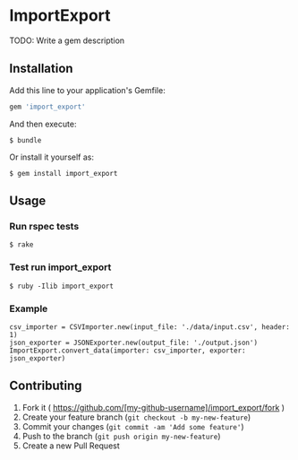 # ImportExport

TODO: Write a gem description

## Installation

Add this line to your application's Gemfile:

```ruby
gem 'import_export'
```

And then execute:

    $ bundle

Or install it yourself as:

    $ gem install import_export

## Usage

### Run rspec tests
    $ rake

### Test run import_export
    $ ruby -Ilib import_export

### Example
```
csv_importer = CSVImporter.new(input_file: './data/input.csv', header: 1)
json_exporter = JSONExporter.new(output_file: './output.json')
ImportExport.convert_data(importer: csv_importer, exporter: json_exporter)
```

## Contributing

1. Fork it ( https://github.com/[my-github-username]/import_export/fork )
2. Create your feature branch (`git checkout -b my-new-feature`)
3. Commit your changes (`git commit -am 'Add some feature'`)
4. Push to the branch (`git push origin my-new-feature`)
5. Create a new Pull Request
